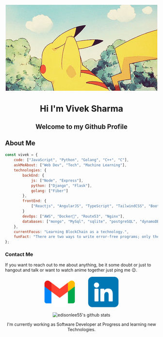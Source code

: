 <p align="center"> <img src="./assets/filename.gif"></p>

<h1 align ="center"> Hi I'm Vivek Sharma</h1>

<h2 align ="center"> Welcome to my Github Profile</h2>

## About Me

```javascript
const vivek = {
    code: ["JavaScript", "Python", "Golang", "C++", "C"],
    askMeAbout: ["Web Dev", "Tech", "Machine Learning"],
    technologies: {
        backEnd: {
            js: ["Node", "Express"],
            python: ["Django", "Flask"],
            golang: ["Fiber"]
        },
        frontEnd: {
            ["Reactjs", "AngularJS", "TypeScript", "TailwindCSS", "BootStrap"]
        }
        devOps: ["AWS", "Docker🐳", "Route53", "Nginx"],
        databases: ["mongo", "MySql", "sqlite", "postgreSQL", "dynamoDB"],
    },
    currentFocus: "Learning BlockChain as a technology.",
    funFact: "There are two ways to write error-free programs; only the third one works"
};
```

### Contact Me

If you want to reach out to me about anything, be it some doubt or just to hangout and talk or want to watch anime together just ping me 😉.

<p align="center">
<a href="mailto:sharmavivek1709@gmail.com">
<img  alt="Gmail" width="100" hight="100" src="./assets/gmail.png" style="margin-right: 40px;"/></a>
<a href="https://www.linkedin.com/in/vivek-sharma-207776187/">
<img alt="LinkedIn" width="100" hight="100" src="./assets/linkedin.png" /> </a>
 </p>

<p align="center">
<img src="https://github-readme-stats.vercel.app/api?username=vviveksharma&hide_border=true&show_icons=true" alt="edisonlee55's github stats">
</p>
<p align="center">I'm currently working as  Software Developer at Progress and learning new Technologies.</p>
